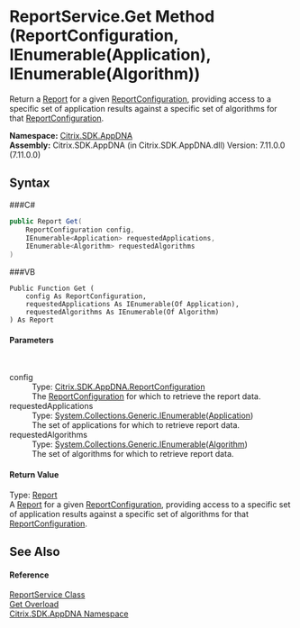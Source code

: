 # ReportService.Get Method (ReportConfiguration, IEnumerable(Application), IEnumerable(Algorithm))
 

Return a <a href="T_Citrix_SDK_AppDNA_Report">Report</a> for a given <a href="T_Citrix_SDK_AppDNA_ReportConfiguration">ReportConfiguration</a>, providing access to a specific set of application results against a specific set of algorithms for that <a href="T_Citrix_SDK_AppDNA_ReportConfiguration">ReportConfiguration</a>.

**Namespace:**&nbsp;<a href="N_Citrix_SDK_AppDNA">Citrix.SDK.AppDNA</a><br />**Assembly:**&nbsp;Citrix.SDK.AppDNA (in Citrix.SDK.AppDNA.dll) Version: 7.11.0.0 (7.11.0.0)

## Syntax

###C#
```csharp
public Report Get(
	ReportConfiguration config,
	IEnumerable<Application> requestedApplications,
	IEnumerable<Algorithm> requestedAlgorithms
)
```

###VB
```vbnet
Public Function Get ( 
	config As ReportConfiguration,
	requestedApplications As IEnumerable(Of Application),
	requestedAlgorithms As IEnumerable(Of Algorithm)
) As Report
```


#### Parameters
&nbsp;<dl><dt>config</dt><dd>Type: <a href="T_Citrix_SDK_AppDNA_ReportConfiguration">Citrix.SDK.AppDNA.ReportConfiguration</a><br />The <a href="T_Citrix_SDK_AppDNA_ReportConfiguration">ReportConfiguration</a> for which to retrieve the report data.</dd><dt>requestedApplications</dt><dd>Type: <a href="http://msdn2.microsoft.com/en-us/library/9eekhta0" target="_blank">System.Collections.Generic.IEnumerable</a>(<a href="T_Citrix_SDK_AppDNA_Application">Application</a>)<br />The set of applications for which to retrieve report data.</dd><dt>requestedAlgorithms</dt><dd>Type: <a href="http://msdn2.microsoft.com/en-us/library/9eekhta0" target="_blank">System.Collections.Generic.IEnumerable</a>(<a href="T_Citrix_SDK_AppDNA_Algorithm">Algorithm</a>)<br />The set of algorithms for which to retrieve report data.</dd></dl>

#### Return Value
Type: <a href="T_Citrix_SDK_AppDNA_Report">Report</a><br />A <a href="T_Citrix_SDK_AppDNA_Report">Report</a> for a given <a href="T_Citrix_SDK_AppDNA_ReportConfiguration">ReportConfiguration</a>, providing access to a specific set of application results against a specific set of algorithms for that <a href="T_Citrix_SDK_AppDNA_ReportConfiguration">ReportConfiguration</a>.

## See Also


#### Reference
<a href="T_Citrix_SDK_AppDNA_ReportService">ReportService Class</a><br /><a href="Overload_Citrix_SDK_AppDNA_ReportService_Get">Get Overload</a><br /><a href="N_Citrix_SDK_AppDNA">Citrix.SDK.AppDNA Namespace</a><br />